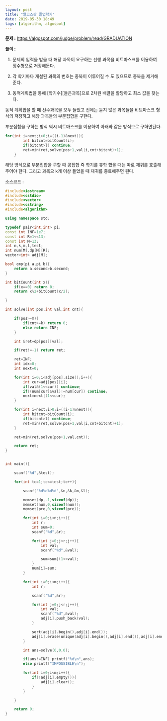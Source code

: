 ```yaml
---
layout: post
title: "알고스팟 졸업학기"
date: 2019-05-30 18:49
tags: [algorithm, algospot]
---
```


**문제 :** https://algospot.com/judge/problem/read/GRADUATION

**풀이 :**  

1. 문제의 입력을 받을 때 해당 과목이 요구하는 선행 과목을 비트마스크를 이용하여 정수형으로 저장해둔다.

2. 각 학기마다 개설된 과목의 번호는 중복이 이루어질 수 도 있으므로 중복을 제거해준다.

3. 동적계획법을 통해 [학기수][들은과목]으로 2차원 배열을 할당하고 최소 값을 찾는다.

동적 계획법을 할 때 선수과목을 모두 들었고 전에는 듣지 않은 과목들을 비트마스크 형식의 저장하고 해당 과목들의 부분집합을 구한다.

부분집합을 구하는 방식 역시 비트마스크를 이용하여 아래와 같은 방식으로 구하면된다.

~~~c++
for(int i=next;i>0;i=((i-1)&next)){
        int bitcnt=bitCount(i);
        if(bitcnt>l) continue;
        ret=min(ret,solve(pos+1,val|i,cnt+bitcnt)+1);
    }
~~~

해당 방식으로 부분집합을 구할 때 공집합 즉 학기를 휴학 했을 때는 따로 재귀를 호출해주어야 한다. 그리고 과목으 k개 이상 들었을 때 재귀를 종료해주면 된다.



소스코드 :

~~~c++
#include<iostream>
#include<cstdio>
#include<vector>
#include<cstring>
#include<algorithm>

using namespace std;

typedef pair<int,int> pi;
const int INF=1e7;
const int R=1<<13;
const int M=13;
int n,k,m,l,test;
int num[M],dp[M][R];
vector<int> adj[M];

bool cmp(pi a,pi b){
    return a.second>b.second;
}

int bitCount(int x){
    if(x==0) return 0;
    return x%2+bitCount(x/2);

}

int solve(int pos,int val,int cnt){

    if(pos>=m){
        if(cnt>=k) return 0;
        else return INF;
    }

    int &ret=dp[pos][val];

    if(ret!=-1) return ret;

    ret=INF;
    int idx=0;
    int next=0;

    for(int i=0;i<adj[pos].size();i++){
        int cur=adj[pos][i];
        if(val&(1<<cur)) continue;
        if((num[cur]&val)!=num[cur]) continue;
        next=next|(1<<cur);
    }

    for(int i=next;i>0;i=((i-1)&next)){
        int bitcnt=bitCount(i);
        if(bitcnt>l) continue;
        ret=min(ret,solve(pos+1,val|i,cnt+bitcnt)+1);
    }

    ret=min(ret,solve(pos+1,val,cnt));

    return ret;
}


int main(){

    scanf("%d",&test);

    for(int tc=1;tc<=test;tc++){

        scanf("%d%d%d%d",&n,&k,&m,&l);

        memset(dp,-1,sizeof(dp));
        memset(num,0,sizeof(num));
        memset(pre,0,sizeof(pre));

        for(int i=0;i<n;i++){
            int r;
            int sum=0;
            scanf("%d",&r);

            for(int j=0;j<r;j++){
                int val;
                scanf("%d",&val);

                sum=sum|(1<<val);
            }
            num[i]=sum;
        }

        for(int i=0;i<m;i++){
            int r;

            scanf("%d",&r);

            for(int j=0;j<r;j++){
                int val;
                scanf("%d",&val);
                adj[i].push_back(val);
            }

            sort(adj[i].begin(),adj[i].end());
            adj[i].erase(unique(adj[i].begin(),adj[i].end()),adj[i].end());
        }

        int ans=solve(0,0,0);

        if(ans!=INF) printf("%d\n",ans);
        else printf("IMPOSSIBLE\n");

        for(int i=0;i<m;i++){
            if(!adj[i].empty()){
                adj[i].clear();
            }
        }

    }

    return 0;
}
~~~
